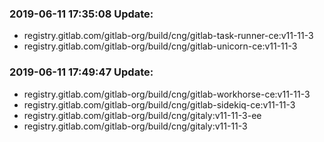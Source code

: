 ### 2019-06-11 17:35:08 Update:

- registry.gitlab.com/gitlab-org/build/cng/gitlab-task-runner-ce:v11-11-3
- registry.gitlab.com/gitlab-org/build/cng/gitlab-unicorn-ce:v11-11-3
### 2019-06-11 17:49:47 Update:

- registry.gitlab.com/gitlab-org/build/cng/gitlab-workhorse-ce:v11-11-3
- registry.gitlab.com/gitlab-org/build/cng/gitlab-sidekiq-ce:v11-11-3
- registry.gitlab.com/gitlab-org/build/cng/gitaly:v11-11-3-ee
- registry.gitlab.com/gitlab-org/build/cng/gitaly:v11-11-3
